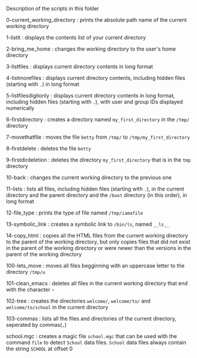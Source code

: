 Description of the scripts in this folder


0-current_working_directory : prints the absolute path name of the current working directory

1-listit : displays the contents list of your current directory

2-bring_me_home : changes the working directory to the user's home directory

3-listfiles : displays current directory contents in long format

4-listmorefiles : displays current directory contents, including hidden files (starting with `.`) in long format

5-listfilesdigitonly : displays current directory contents in long format, including hidden files (starting with `.`), with user and group IDs displayed numerically

6-firstdirectory : creates a directory named `my_first_directory` in the `/tmp/` directory

7-movethatfile : moves the file `betty` from `/tmp/` to `/tmp/my_first_directory`

8-firstdelete : deletes the file `betty`

9-firstdirdeletion : deletes the directory `my_first_directory` that is in the `tmp` directory

10-back : changes the current working directory to the previous one

11-lists : lists all files, including hidden files (starting with `.`), in the current directory and the parent directory and the `/boot` directory (in this order), in long format

12-file_type : prints the type of file named `/tmp/iamafile`

13-symbolic_link : creates a symbolic link to `/bin/ls`, named `__ls__`

14-copy_html : copies all the HTML files from the current working directory to the parent of the working directory, but only copies files that did not exist in the parent of the working directory or were newer than the versions in the parent of the working directory

100-lets_move : moves all files begginning with an uppercase letter to the directory `/tmp/u`

101-clean_emacs : deletes all files in the current working directory that end with the character `~`

102-tree : creates the directories `welcome/`, `welcome/to/` and `welcome/to/school` in the current directory

103-commas : lists all the files and directories of the current directory, seperated by commas(`,`)

school.mgc : creates a magic file `school.mgc` that can be used with the command `file` to detect `School` data files. `School` data files always contain the string `SCHOOL` at offset 0
